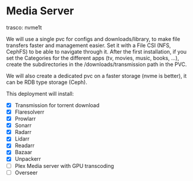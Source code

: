 # Media Server

trasco: nvme1t

We will use a single pvc for configs and downloads/library, to make file transfers faster and management easier. Set it with a File CSI (NFS, CephFS) to be able to navigate through it.
After the first installation, if you set the Categories for the different apps (tv, movies, music, books, ...), create the subdirectories in the /downloads/transmission path in the PVC.

We will also create a dedicated pvc on a faster storage (nvme is better), it can be RDB type storage (Ceph).

This deployment will install:

- [x] Transmission for torrent download
- [x] Flaresolverr
- [x] Prowlarr
- [x] Sonarr
- [x] Radarr
- [x] Lidarr
- [x] Readarr
- [x] Bazaar
- [x] Unpackerr
- [ ] Plex Media server with GPU transcoding
- [ ] Overseer
